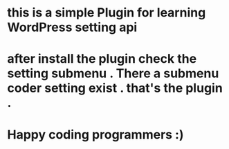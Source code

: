 # this is a simple Plugin for learning WordPress setting api

# after install the plugin check the setting submenu . There a submenu coder setting exist . that's the plugin .


# Happy coding programmers :)